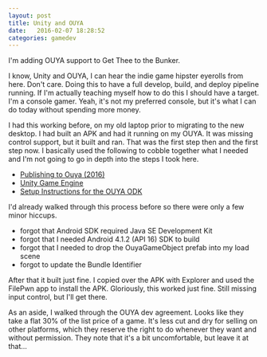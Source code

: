 ```yaml
---
layout: post
title: Unity and OUYA
date:   2016-02-07 18:28:52
categories: gamedev
---
```

I'm adding OUYA support to Get Thee to the Bunker.

I know, Unity and OUYA, I can hear the indie game hipster eyerolls from here. Don't care. Doing this to have a full develop, build, and deploy pipeline running. If I'm actually teaching myself how to do this I should have a target. I'm a console gamer. Yeah, it's not my preferred console, but it's what I can do today without spending more money.

I had this working before, on my old laptop prior to migrating to the new desktop. I had built an APK and had it running on my OUYA. It was missing control support, but it built and ran. That was the first step then and the first step now. I basically used the following to cobble together what I needed and I'm not going to go in depth into the steps I took here.

* [Publishing to Ouya (2016)](http://unitycoder.com/blog/2016/01/21/publishing-to-ouya-from-unity-5-3/)
* [Unity Game Engine](https://devs.ouya.tv/developers/docs/unity)
* [Setup Instructions for the OUYA ODK](https://devs.ouya.tv/developers/docs/setup)

I'd already walked through this process before so there were only a few minor hiccups.

* forgot that Android SDK required Java SE Development Kit
* forgot that I needed Android 4.1.2 (API 16) SDK to build
* forgot that I needed to drop the OuyaGameObject prefab into my load scene
* forgot to update the Bundle Identifier

After that it built just fine. I copied over the APK with Explorer and used the FilePwn app to install the APK. Gloriously, this worked just fine. Still missing input control, but I'll get there.

As an aside, I walked through the OUYA dev agreement. Looks like they take a flat 30% of the list price of a game. It's less cut and dry for selling on other platforms, which they reserve the right to do whenever they want and without permission. They note that it's a bit uncomfortable, but leave it at that...

